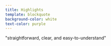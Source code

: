 ```yaml
---
title: Highlights
template: blockquote
background-color: white
text-color: purple
---
```


"straightforward, clear, and easy-to-understand"